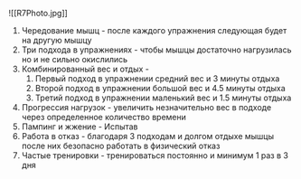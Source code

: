 ![[R7Photo.jpg]]
1. Чередование мышц - после каждого упражнения следующая будет на другую мышцу
2. Три подхода в упражнениях - чтобы мышцы достаточно нагрузилась но и не сильно окислились
3. Комбинированный вес и отдых - 
	1. Первый подход в упражнении средний вес и 3 минуты отдыха
	2. Второй подход в упражнении большой вес и 4.5 минуты отдыха
	3. Третий подход в упражнении маленький вес и 1.5 минуты отдыха
4. Прогрессия нагрузок - увеличить незначительно вес в подходе через определенное количество времени 
5. Пампинг и жжение - Испытав
6. Работа в отказ - благодаря 3 подходам и долгом отдыхе мышцы после них безопасно работать в физический отказ
7. Частые тренировки - тренироваться постоянно и минимум 1 раз в 3 дня